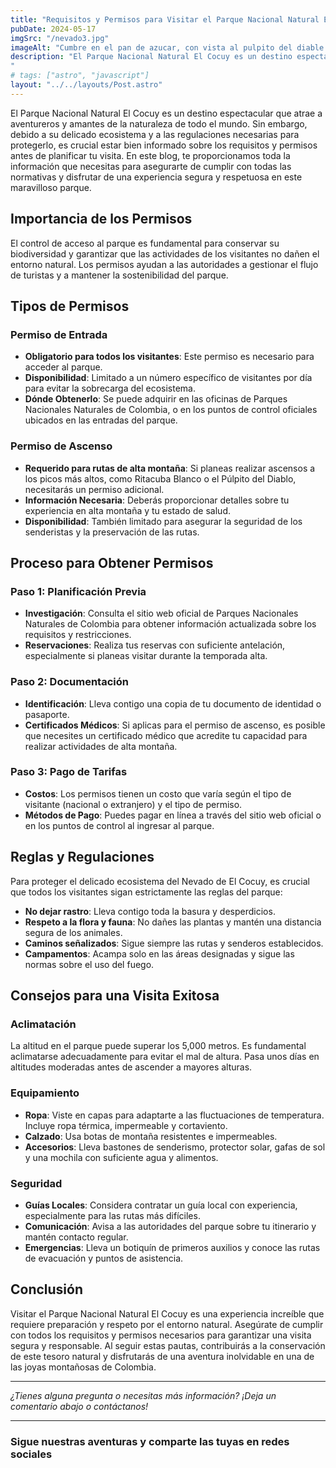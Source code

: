 ```yaml
---
title: "Requisitos y Permisos para Visitar el Parque Nacional Natural El Cocuy"
pubDate: 2024-05-17
imgSrc: "/nevado3.jpg"
imageAlt: "Cumbre en el pan de azucar, con vista al pulpito del diable nevado de el cocuy"
description: "El Parque Nacional Natural El Cocuy es un destino espectacular que atrae a aventureros y amantes de la naturaleza de todo el mundo. Sin embargo, debido a su delicado ecosistema y a las regulaciones necesarias para protegerlo, es crucial estar bien informado sobre los requisitos y permisos antes de planificar tu visita. En este blog, te proporcionamos toda la información que necesitas para asegurarte de cumplir con todas las normativas y disfrutar de una experiencia segura y respetuosa en este maravilloso parque.
"
# tags: ["astro", "javascript"]
layout: "../../layouts/Post.astro"
---
```


El Parque Nacional Natural El Cocuy es un destino espectacular que atrae a aventureros y amantes de la naturaleza de todo el mundo. Sin embargo, debido a su delicado ecosistema y a las regulaciones necesarias para protegerlo, es crucial estar bien informado sobre los requisitos y permisos antes de planificar tu visita. En este blog, te proporcionamos toda la información que necesitas para asegurarte de cumplir con todas las normativas y disfrutar de una experiencia segura y respetuosa en este maravilloso parque.

## Importancia de los Permisos

El control de acceso al parque es fundamental para conservar su biodiversidad y garantizar que las actividades de los visitantes no dañen el entorno natural. Los permisos ayudan a las autoridades a gestionar el flujo de turistas y a mantener la sostenibilidad del parque.

## Tipos de Permisos

### Permiso de Entrada

- **Obligatorio para todos los visitantes**: Este permiso es necesario para acceder al parque.
- **Disponibilidad**: Limitado a un número específico de visitantes por día para evitar la sobrecarga del ecosistema.
- **Dónde Obtenerlo**: Se puede adquirir en las oficinas de Parques Nacionales Naturales de Colombia, o en los puntos de control oficiales ubicados en las entradas del parque.

### Permiso de Ascenso

- **Requerido para rutas de alta montaña**: Si planeas realizar ascensos a los picos más altos, como Ritacuba Blanco o el Púlpito del Diablo, necesitarás un permiso adicional.
- **Información Necesaria**: Deberás proporcionar detalles sobre tu experiencia en alta montaña y tu estado de salud.
- **Disponibilidad**: También limitado para asegurar la seguridad de los senderistas y la preservación de las rutas.

## Proceso para Obtener Permisos

### Paso 1: Planificación Previa

- **Investigación**: Consulta el sitio web oficial de Parques Nacionales Naturales de Colombia para obtener información actualizada sobre los requisitos y restricciones.
- **Reservaciones**: Realiza tus reservas con suficiente antelación, especialmente si planeas visitar durante la temporada alta.

### Paso 2: Documentación

- **Identificación**: Lleva contigo una copia de tu documento de identidad o pasaporte.
- **Certificados Médicos**: Si aplicas para el permiso de ascenso, es posible que necesites un certificado médico que acredite tu capacidad para realizar actividades de alta montaña.

### Paso 3: Pago de Tarifas

- **Costos**: Los permisos tienen un costo que varía según el tipo de visitante (nacional o extranjero) y el tipo de permiso.
- **Métodos de Pago**: Puedes pagar en línea a través del sitio web oficial o en los puntos de control al ingresar al parque.

## Reglas y Regulaciones

Para proteger el delicado ecosistema del Nevado de El Cocuy, es crucial que todos los visitantes sigan estrictamente las reglas del parque:

- **No dejar rastro**: Lleva contigo toda la basura y desperdicios.
- **Respeto a la flora y fauna**: No dañes las plantas y mantén una distancia segura de los animales.
- **Caminos señalizados**: Sigue siempre las rutas y senderos establecidos.
- **Campamentos**: Acampa solo en las áreas designadas y sigue las normas sobre el uso del fuego.

## Consejos para una Visita Exitosa

### Aclimatación

La altitud en el parque puede superar los 5,000 metros. Es fundamental aclimatarse adecuadamente para evitar el mal de altura. Pasa unos días en altitudes moderadas antes de ascender a mayores alturas.

### Equipamiento

- **Ropa**: Viste en capas para adaptarte a las fluctuaciones de temperatura. Incluye ropa térmica, impermeable y cortaviento.
- **Calzado**: Usa botas de montaña resistentes e impermeables.
- **Accesorios**: Lleva bastones de senderismo, protector solar, gafas de sol y una mochila con suficiente agua y alimentos.

### Seguridad

- **Guías Locales**: Considera contratar un guía local con experiencia, especialmente para las rutas más difíciles.
- **Comunicación**: Avisa a las autoridades del parque sobre tu itinerario y mantén contacto regular.
- **Emergencias**: Lleva un botiquín de primeros auxilios y conoce las rutas de evacuación y puntos de asistencia.

## Conclusión

Visitar el Parque Nacional Natural El Cocuy es una experiencia increíble que requiere preparación y respeto por el entorno natural. Asegúrate de cumplir con todos los requisitos y permisos necesarios para garantizar una visita segura y responsable. Al seguir estas pautas, contribuirás a la conservación de este tesoro natural y disfrutarás de una aventura inolvidable en una de las joyas montañosas de Colombia.

---

_¿Tienes alguna pregunta o necesitas más información? ¡Deja un comentario abajo o contáctanos!_

---

### Sigue nuestras aventuras y comparte las tuyas en redes sociales
